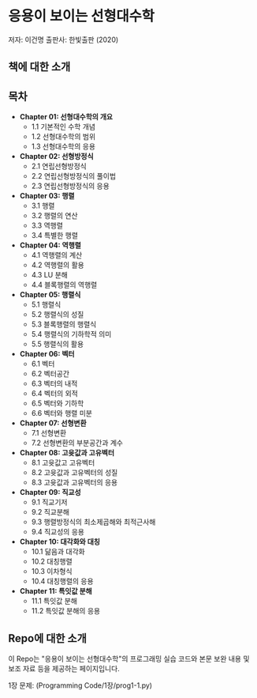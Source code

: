# 응용이 보이는 선형대수학 
저자: 이건명  출판사: 한빛출판 (2020) 

## 책에 대한 소개

## 목차
- **Chapter 01: 선형대수학의 개요**
  - 1.1 기본적인 수학 개념
  - 1.2 선형대수학의 범위
  - 1.3 선형대수학의 응용
- **Chapter 02: 선형방정식**
  - 2.1 연립선형방정식
  - 2.2 연립선형방정식의 풀이법
  - 2.3 연립선형방정식의 응용
- **Chapter 03: 행렬**
  - 3.1 행렬
  - 3.2 행렬의 연산
  - 3.3 역행렬
  - 3.4 특별한 행렬
- **Chapter 04: 역행렬**
  - 4.1 역행렬의 계산
  - 4.2 역행렬의 활용
  - 4.3 LU 분해
  - 4.4 블록행렬의 역행렬
- **Chapter 05: 행렬식**
  - 5.1 행렬식
  - 5.2 행렬식의 성질
  - 5.3 블록행렬의 행렬식
  - 5.4 행렬식의 기하학적 의미
  - 5.5 행렬식의 활용
- **Chapter 06: 벡터**
  - 6.1 벡터 
  - 6.2 벡터공간
  - 6.3 벡터의 내적
  - 6.4 벡터의 외적
  - 6.5 벡터와 기하학
  - 6.6 벡터와 행렬 미분
- **Chapter 07: 선형변환**
  - 7.1 선형변환
  - 7.2 선형변환의 부분공간과 계수
- **Chapter 08: 고윳값과 고유벡터**
  - 8.1 고윳값고 고유벡터
  - 8.2 고윳값과 고유벡터의 성질
  - 8.3 고윳값과 고유벡터의 응용
- **Chapter 09: 직교성**
  - 9.1 직교기저
  - 9.2 직교분해
  - 9.3 행렬방정식의 최소제곱해와 최적근사해
  - 9.4 직교성의 응용
- **Chapter 10: 대각화와 대칭**
  - 10.1 닮음과 대각화
  - 10.2 대칭행렬
  - 10.3 이차형식
  - 10.4 대칭행렬의 응용
- **Chapter 11: 특잇값 분해**
  - 11.1 특잇값 분해
  - 11.2 특잇값 분해의 응용

## Repo에 대한 소개
이 Repo는 "응용이 보이는 선형대수학"의 프로그래밍 실습 코드와 본문 보완 내용 및 보조 자료 등을 제공하는 페이지입니다. 

1장 문제: (Programming Code/1장/prog1-1.py)


